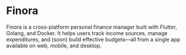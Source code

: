 # Finora
Finora is a cross-platform personal finance manager built with Flutter, Golang, and Docker. It helps users track income sources, manage expenditures, and (soon) build effective budgets—all from a single app available on web, mobile, and desktop.
